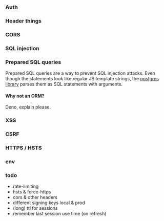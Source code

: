 ### Auth


### Header things


### CORS


### SQL injection


### Prepared SQL queries
Prepared SQL queries are a way to prevent SQL injection attacks.
Even though the statements look like regular JS template strings, the [postgres library](https://deno-postgres.com/#/?id=template-strings) parses them as SQL statements with arguments.

#### Why not an ORM?
Deno, explain please.

### XSS

### CSRF

### HTTPS / HSTS

### env

### todo
- rate-limiting
- hsts & force-https
- cors & other headers
- different signing keys local & prod
- (long) ttl for sessions
- remember last session use time (on refresh)